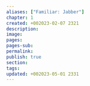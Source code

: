 ```yaml
---
aliases: ["Familiar: Jabber"]
chapter: 1
created: +002023-02-07 2321
description: 
image: 
pages: 
pages-sub: 
permalink: 
publish: true
section: 
tags: 
updated: +002023-05-01 2331
---
```


